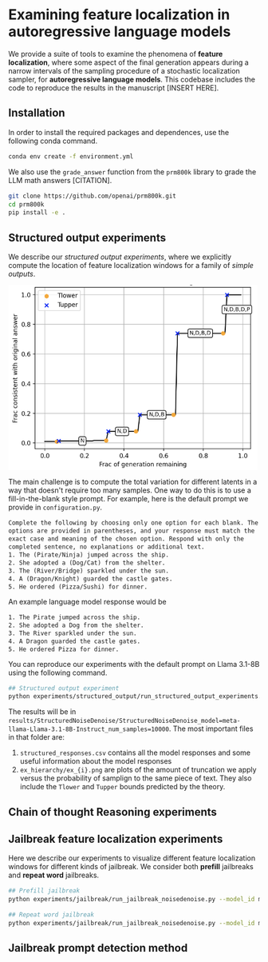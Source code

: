 # Examining feature localization in autoregressive language models

We provide a suite of tools to examine the phenomena of **feature localization**, where some aspect of the final generation appears during a narrow intervals of the sampling procedure of a stochastic localization sampler, for **autoregressive language models**. This codebase includes the code to reproduce the results in the manuscript [INSERT HERE]. 


## Installation
In order to install the required packages and dependences, use the following conda command.
```bash
conda env create -f environment.yml
```
We also use the `grade_answer` function from the `prm800k` library to grade the LLM math answers [CITATION].
```bash
git clone https://github.com/openai/prm800k.git
cd prm800k
pip install -e . 
```

## Structured output experiments
We describe our _structured output experiments_, where we explicitly compute the location of feature localization windows for a family of _simple outputs_. 

<img align="center" src="assets/structured_hierarchy.png" width="500">

The main challenge is to compute the total variation for different latents in a way that doesn't require too many samples. One way to do this is to use a  fill-in-the-blank style prompt. For example, here is the default prompt we provide in `configuration.py`. 
```
Complete the following by choosing only one option for each blank. The options are provided in parentheses, and your response must match the exact case and meaning of the chosen option. Respond with only the completed sentence, no explanations or additional text.
1. The (Pirate/Ninja) jumped across the ship.
2. She adopted a (Dog/Cat) from the shelter.
3. The (River/Bridge) sparkled under the sun.
4. A (Dragon/Knight) guarded the castle gates.
5. He ordered (Pizza/Sushi) for dinner.
```
An example language model response would be 
```
1. The Pirate jumped across the ship.
2. She adopted a Dog from the shelter.
3. The River sparkled under the sun.
4. A Dragon guarded the castle gates.
5. He ordered Pizza for dinner.
```
You can reproduce our experiments with the default prompt on Llama 3.1-8B using the following command.
```bash
## Structured output experiment
python experiments/structured_output/run_structured_output_experiments.py --model_id meta-llama/Llama-3.1-8B-Instruct --num_samples 10000
```
The results will be in `results/StructuredNoiseDenoise/StructuredNoiseDenoise_model=meta-llama-Llama-3.1-8B-Instruct_num_samples=10000`. The most important files in that folder are:
1. `structured_responses.csv` contains all the model responses and some useful information about the model responses
2. `ex_hierarchy/ex_{i}.png` are plots of the amount of truncation we apply versus the probability of samplign to the same piece of text. They also include the `Tlower` and `Tupper` bounds predicted by the theory.

## Chain of thought Reasoning experiments



## Jailbreak feature localization experiments
Here we describe our experiments to visualize different feature localization windows for different kinds of jailbreak. We consider both **prefill** jailbreaks and **repeat word** jailbreaks.

```bash
## Prefill jailbreak
python experiments/jailbreak/run_jailbreak_noisedenoise.py --model_id meta-llama/Llama-3.1-8B-Instruct --dataset_type prefill_attack --num_per_noise 1
```

```bash
## Repeat word jailbreak
python experiments/jailbreak/run_jailbreak_noisedenoise.py --model_id meta-llama/Llama-3.1-8B-Instruct  --dataset_type repeat_word --num_per_noise 100
```


## Jailbreak prompt detection method



